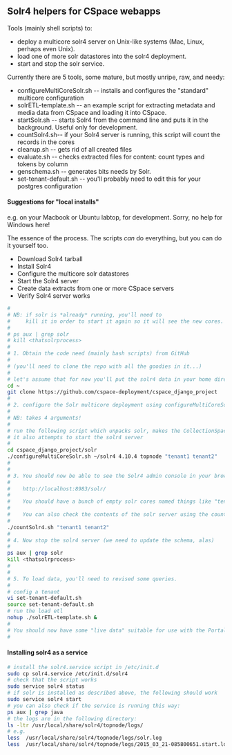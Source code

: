 ## Solr4 helpers for CSpace webapps

Tools (mainly shell scripts) to:
 
* deploy a multicore solr4 server on Unix-like systems (Mac, Linux, perhaps even Unix).
* load one of more solr datastores into the solr4 deployment.
* start and stop the solr service.

Currently there are 5 tools, some mature, but mostly unripe, raw, and needy:

* configureMultiCoreSolr.sh -- installs and configures the "standard" multicore configuration
* solrETL-template.sh -- an example script for extracting metadata and media data from CSpace and loading it into CSpace.
* startSolr.sh -- starts Solr4 from the command line and puts it in the background. Useful only for development.
* countSolr4.sh-- if your Solr4 server is running, this script will count the records in the cores
* cleanup.sh -- gets rid of all created files
* evaluate.sh -- checks extracted files for content: count types and tokens by column
* genschema.sh -- generates bits needs by Solr.
* set-tenant-default.sh -- you'll probably need to edit this for your postgres configuration

#### Suggestions for "local installs"

e.g. on your Macbook or Ubuntu labtop, for development. Sorry, no help for Windows here!

The essence of the process. The scripts _can_ do everything, but you can do it yourself too.

* Download Solr4 tarball
* Install Solr4
* Configure the multicore solr datastores
* Start the Solr4 server
* Create data extracts from one or more CSpace servers
* Verify Solr4 server works

```bash
#
# NB: if solr is *already* running, you'll need to 
#     kill it in order to start it again so it will see the new cores.
#
# ps aux | grep solr 
# kill <thatsolrprocess>
#
# 1. Obtain the code need (mainly bash scripts) from GitHub
#
# (you'll need to clone the repo with all the goodies in it...)
# 
# let's assume that for now you'll put the solr4 data in your home directory.
cd ~
git clone https://github.com/cspace-deployment/cspace_django_project
# 
# 2. configure the Solr multicore deployment using configureMultiCoreSolr.sh
#
# NB: takes 4 arguments!
#
# run the following script which unpacks solr, makes the CollectionSpace cores, copies the customized files needed
# it also attempts to start the solr4 server
#
cd cspace_django_project/solr
./configureMultiCoreSolr.sh ~/solr4 4.10.4 topnode "tenant1 tenant2"
#
#
# 3. You should now be able to see the Solr4 admin console in your browser:
#
#    http://localhost:8983/solr/
#
#    You should have a bunch of empty solr cores named things like "tenant1-public", "tenant2-internal", etc.
# 
#    You can also check the contents of the solr server using the countSolr4.sh script:
#
./countSolr4.sh "tenant1 tenant2"
#
# 4. Now stop the solr4 server (we need to update the schema, alas)
#
ps aux | grep solr 
kill <thatsolrprocess>
#
#
# 5. To load data, you'll need to revised some queries.
#
# config a tenant
vi set-tenant-default.sh
source set-tenant-default.sh
# run the load etl
nohup ./solrETL-template.sh &
#
# You should now have some "live data" suitable for use with the Portal webapps in Solr4! Enjoy!
#
```

#### Installing solr4 as a service

```bash
# install the solr4.service script in /etc/init.d
sudo cp solr4.service /etc/init.d/solr4
# check that the script works
sudo service solr4 status
# if solr is installed as described above, the following should work
sudo service solr4 start
# you can also check if the service is running this way:
ps aux | grep java
# the logs are in the following directory:
ls -ltr /usr/local/share/solr4/topnode/logs/
# e.g.
less  /usr/local/share/solr4/topnode/logs/solr.log 
less  /usr/local/share/solr4/topnode/logs/2015_03_21-085800651.start.log 
```
